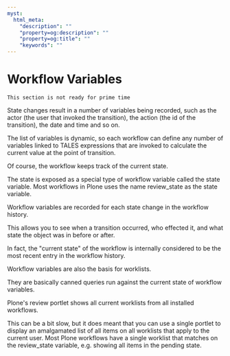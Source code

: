 ```yaml
---
myst:
  html_meta:
    "description": ""
    "property=og:description": ""
    "property=og:title": ""
    "keywords": ""
---
```


# Workflow Variables

```{warning}
This section is not ready for prime time
```

State changes result in a number of variables being recorded, such as the actor (the user that invoked the transition),
the action (the id of the transition), the date and time and so on.

The list of variables is dynamic, so each workflow can define any number of variables linked to TALES expressions that
are invoked to calculate the current value at the point of transition.

Of course, the workflow keeps track of the current state.

The state is exposed as a special type of workflow variable called the state variable.
Most workflows in Plone uses the name review_state as the state variable.

Workflow variables are recorded for each state change in the workflow history.

This allows you to see when a transition occurred, who effected it, and what state the object was in before or after.

In fact, the "current state" of the workflow is internally considered to be the most recent entry in the workflow history.

Workflow variables are also the basis for worklists.

They are basically canned queries run against the current state of workflow variables.

Plone's review portlet shows all current worklists from all installed workflows.

This can be a bit slow, but it does meant that you can use a single portlet to display an amalgamated list of all items
on all worklists that apply to the current user. Most Plone workflows have a single worklist that matches on the review_state variable,
e.g. showing all items in the pending state.
